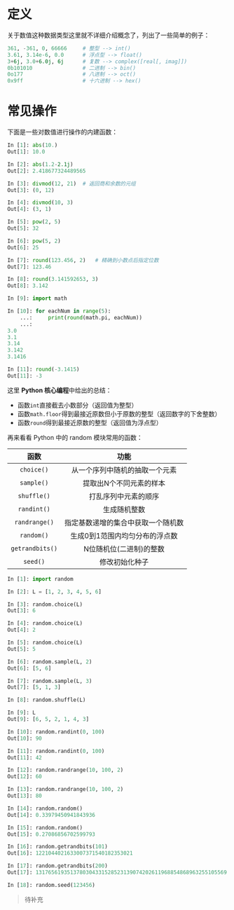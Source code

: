 # 定义

关于数值这种数据类型这里就不详细介绍概念了，列出了一些简单的例子：

```python
361, -361, 0, 66666		# 整型 --> int()
3.61, 3.14e-6, 0.0		# 浮点型 --> float()
3+6j, 3.0+6.0j, 6j		# 复数 --> complex([real[, imag]])
0b101010				# 二进制 --> bin()
0o177					# 八进制 --> oct()
0x9ff					# 十六进制 --> hex()
```

# 常见操作

下面是一些对数值进行操作的内建函数：

```python
In [1]: abs(10.)
Out[1]: 10.0

In [2]: abs(1.2-2.1j)
Out[2]: 2.418677324489565

In [3]: divmod(12, 21)	# 返回商和余数的元组
Out[3]: (0, 12)

In [4]: divmod(10, 3)
Out[4]: (3, 1)

In [5]: pow(2, 5)
Out[5]: 32

In [6]: pow(5, 2)
Out[6]: 25

In [7]: round(123.456, 2)	# 精确到小数点后指定位数
Out[7]: 123.46

In [8]: round(3.141592653, 3)
Out[8]: 3.142

In [9]: import math

In [10]: for eachNum in range(5):
    ...:     print(round(math.pi, eachNum))
    ...:     
3.0
3.1
3.14
3.142
3.1416

In [11]: round(-3.1415)
Out[11]: -3
```

这里 **Python 核心编程**中给出的总结：

- 函数`int`直接截去小数部分（返回值为整型）
- 函数`math.floor`得到最接近原数但小于原数的整型（返回数字的下舍整数）
- 函数`round`得到最接近原数的整型（返回值为浮点型）

再来看看 Python 中的 random 模块常用的函数：

|       函数        |        功能         |
| :-------------: | :---------------: |
|   `choice()`    |  从一个序列中随机的抽取一个元素  |
|   `sample()`    |   提取出N个不同元素的样本    |
|   `shuffle()`   |    打乱序列中元素的顺序     |
|   `randint()`   |      生成随机整数       |
|  `randrange()`  | 指定基数递增的集合中获取一个随机数 |
|   `random()`    | 生成0到1范围内均匀分布的浮点数  |
| `getrandbits()` |   N位随机位(二进制)的整数   |
|    `seed()`     |      修改初始化种子      |

```python
In [1]: import random

In [2]: L = [1, 2, 3, 4, 5, 6]

In [3]: random.choice(L)
Out[3]: 6

In [4]: random.choice(L)
Out[4]: 2

In [5]: random.choice(L)
Out[5]: 5

In [6]: random.sample(L, 2)
Out[6]: [5, 6]

In [7]: random.sample(L, 3)
Out[7]: [5, 1, 3]

In [8]: random.shuffle(L)

In [9]: L
Out[9]: [6, 5, 2, 1, 4, 3]

In [10]: random.randint(0, 100)
Out[10]: 90

In [11]: random.randint(0, 100)
Out[11]: 42

In [12]: random.randrange(10, 100, 2)
Out[12]: 60

In [13]: random.randrange(10, 100, 2)
Out[13]: 80

In [14]: random.random()
Out[14]: 0.33979450941843936

In [15]: random.random()
Out[15]: 0.27086856702599793

In [16]: random.getrandbits(101)
Out[16]: 1221044021633007371540182353021

In [17]: random.getrandbits(200)
Out[17]: 1317656193513780304331528523139074202611968854868963255105569

In [18]: random.seed(123456)
```

> 待补充
